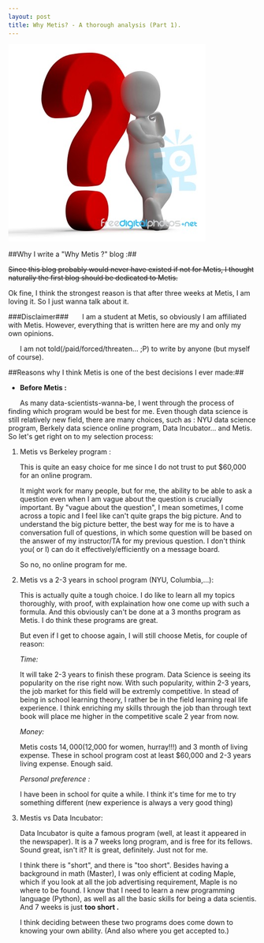 ```yaml
---
layout: post
title: Why Metis? - A thorough analysis (Part 1).
---
```

![Question Mark](/images/question.jpg)

##Why I write a "Why Metis ?" blog :##

<strike>Since this blog probably would never have existed if not for Metis, I thought naturally the first blog should be dedicated to Metis.</strike>

Ok fine, I think the strongest reason is that after three weeks at Metis, I am loving it. So I just wanna talk about it.

###Disclaimer###
&nbsp;&nbsp;&nbsp;&nbsp;&nbsp;&nbsp;I am a student at Metis, so obviously I am affiliated with Metis. However, everything that is written here are my and only my own opinions.

&nbsp;&nbsp;&nbsp;&nbsp;&nbsp;&nbsp;I am not told(/paid/forced/threaten... ;P) to write by anyone (but myself of course).

##Reasons why I think Metis is one of the best decisions I ever made:##


* __Before Metis :__ 

&nbsp;&nbsp;&nbsp;&nbsp;&nbsp;&nbsp;As many data-scientists-wanna-be, I went through the process of finding which program would be best for me. Even though data science is still relatively new field, there are many choices, such as : NYU data science program, Berkely data science online program, Data Incubator... and Metis. So let's get right on to my selection process:
		
1. Metis vs Berkeley program : 

    This is quite an easy choice for me since I do not trust to put $60,000 for an online program.

    It might work for many people, but for me, the ability to be able to ask a question even when I am vague about the question is crucially important. By "vague about the question", I mean sometimes, I come across a topic and I feel like can't quite graps the big picture. And to understand the big picture better, the best way for me is to have a conversation full of questions, in which some question will be based on the answer of my instructor/TA for my previous question. I don't think you( or I) can do it effectively/efficiently on a message board. 

    So no, no online program for me.

		
2. Metis vs a 2-3 years in school program (NYU, Columbia,...):

    This is actually quite a tough choice. I do like to learn all my topics thoroughly, with proof, with explaination how one come up with such a formula. And this obviously can't be done at a 3 months program as Metis. I do think these programs are great. 

    But even if I get to choose again, I will still choose Metis, for couple of reason:

    *Time:* 

    It will take 2-3 years to finish these program. 
    Data Science is seeing its popularity on the rise right now. With such popularity, within 2-3 years, the job market for this field will be extremly competitive. In stead of being in school learning theory, I rather be in the field learning real life experience. I think enriching my skills through the job than through text book will place me higher in the competitive scale 2 year from now.

    *Money:*

    Metis costs $14,000 ($12,000 for women, hurray!!!) and 3 month of living expense. These in school program cost at least $60,000 and 2-3 years living expense. Enough said.

    *Personal preference :* 

    I have been in school for quite a while. I think it's time for me to try something different (new experience is always a very good thing) 	

3. Mestis vs Data Incubator:

    Data Incubator is quite a famous program (well, at least it appeared in the newspaper). It is a 7 weeks long program, and is free for its fellows. Sound great, isn't it? It is great, definitely. Just not for me.

    I think there is "short", and there is "too short". Besides having a background in math (Master), I was only efficient at coding Maple, which if you look at all the job advertising requirement, Maple is no where to be found. I know that I need to learn a new programming language (Python), as well as all the basic skills for being a data scientis. And 7 weeks is just **too short .**

    I think deciding between these two programs does come down to knowing your own ability. (And also where you get accepted to.)


 		